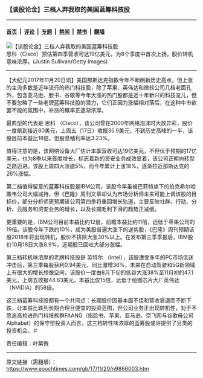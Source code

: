 ### 【谈股论金】三档人弃我取的美国蓝筹科技股

---

#### [首页](../../../..?n9866003) &nbsp;|&nbsp; [评论](../../../../../epoch-comment?n9866003) &nbsp;|&nbsp; [专题](../../../../../epoch-special?n9866003) &nbsp;|&nbsp; [禁闻](../../../../../epoch-news?n9866003) &nbsp;|&nbsp; [禁书](../../../../../books?n9866003) &nbsp;|&nbsp; [翻墙](https://github.com/gfw-breaker/nogfw/blob/master/README.md?n9866003)


<div><img alt="【谈股论金】三档人弃我取的美国蓝筹科技股" class="attachment-djy_600_400 size-djy_600_400 wp-post-image" src="https://i.epochtimes.com/assets/uploads/2016/02/1405272133201944-600x400.jpg"/>
<div class="caption">
 思科（Cisco）预估第四季营收可达19亿美元，为8个季度中首次上扬，股价转机意味浓厚。(Justin Sullivan/Getty Images)
</div></div><hr/><div class="post_content" id="artbody" itemprop="articleBody">
 <!-- article content begin -->
 <p>
  【大纪元2017年11月20日讯】美国那斯达克指数今年不断刷新历史高点，但上涨的主流多数是近年流行的热门科技股，除了苹果、英伟达和微软公司几档老面孔外，包含亚马逊、脸书、谷歌等今年大涨的热门股都是近十年新兴的科技宠儿，但不要忽略了一些老牌蓝筹科技股的潜力，它们正因为涨幅相对落后，在这种牛市欲罢不能的氛围中，补涨的概率正逐渐浓厚。
 </p>
 <p>
  最典型的代表是
  <ok href="https://www.epochtimes.com/gb/tag/%E6%80%9D%E7%A7%91.html">
   思科
  </ok>
  （Cisco），该公司曾在2000年网络泡沫时大放异彩，股价一度飙到接近80美元，上周五（17日）收报35.9美元，不到历史高峰的一半，该股目前本益比18倍，但股息殖利率达3.23%。
 </p>
 <p>
  值得注意的是，该网络设备大厂估计本季营收可达19亿美元，不但优于预期的17亿美元，也为8季以来首度增长，标志着新的资安业务成效显着，该公司正朝向转型之路迈进。该股上周四大涨逾5%，而今年累计上涨18%，逐渐拉近那斯达克的26%涨幅。
 </p>
 <p>
  第二档值得留意的蓝筹科技股是IBM公司，该股今年虽被巴菲特旗下的伯克希尔哈撒韦公司大幅减持，但《巴隆》周刊文章却认为市场分析师未来可能上调该股的目标价，部分分析师更预期该公司第四季将重回增长轨道，主要反映社群、行动、分析、云服务和资安业务的增长，以及长期毛利下滑的趋势正减缓。
 </p>
 <p>
  更重要的是，IBM公司目前本益比约12倍，前瞻本益比约11倍，远低于苹果公司的19倍。该股今年下跌约10%，成为美股普遍大涨下的逆势股，《巴隆》周刊预期该股2018年将出现转机，股价不排除大涨30%以上。在发布第三季季报后，IBM股价10月18日大涨8.9%，近期股已回吐大部分涨幅。
 </p>
 <p>
  第三档转机味浓厚的老牌科技股是
  <ok href="https://www.epochtimes.com/gb/tag/%E8%8B%B1%E7%89%B9%E5%B0%94.html">
   英特尔
  </ok>
  （Intel），该股遭受多年的PC市场低迷冲击后，第三季每股获利0.94美元，同比激增36%，未来在自动驾驶和5G新领域上有很大的增长想像空间，该股价一度由8月下旬的低谷大涨38%至11月初的47.1美元，上周五收报44.63美元，本益比仅15倍，远低于绘图芯片大厂英伟达（NVIDIA）的58倍。
 </p>
 <p>
  这三档蓝筹科技股都有一个共同点：长期股价因基本面不佳和营收衰退而不断下跌，让本益比跌到长期合理且便宜的投资范围，但公司业务正出现转机性，对于不愿追高抢进热门科技族群FAANG（指脸书、苹果、亚马逊、奈飞网与谷歌母公司Alphabet）的保守型投资人而言，这三档转性味浓厚的蓝筹股或许提供了另类的投资机会。＃
 </p>
 <p>
  责任编辑：叶紫微
 </p>
 <!-- article content end -->
 <div id="below_article_ad">
 </div>
</div>


---

原文链接（需翻墙）：https://www.epochtimes.com/gb/17/11/20/n9866003.htm